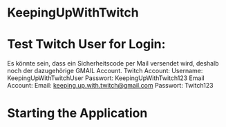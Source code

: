 # KeepingUpWithTwitch

# Test Twitch User for Login:

Es könnte sein, dass ein Sicherheitscode per Mail versendet wird, deshalb noch der dazugehörige GMAIL Account.
Twitch Account:
Username: KeepingUpWithTwitchUser
Passwort: KeepingUpWithTwitch123
Email Account:
Email: keeping.up.with.twitch@gmail.com
Passwort: Twitch123

# Starting the Application

